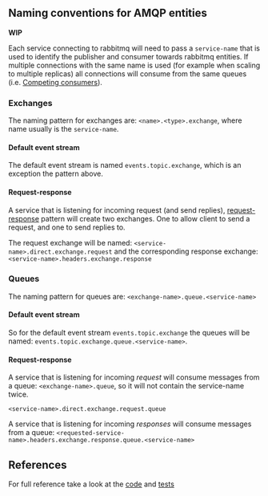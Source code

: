 ## Naming conventions for AMQP entities

**WIP**

Each service connecting to rabbitmq will need to pass a `service-name` that is used to identify the publisher and
consumer towards rabbitmq entities.
If multiple connections with the same name is used (for example when scaling to multiple replicas) all connections will
consume from the same queues
(i.e. [Competing consumers](https://www.enterpriseintegrationpatterns.com/patterns/messaging/CompetingConsumers.html)).

### Exchanges

The naming pattern for exchanges are: `<name>.<type>.exchange`, where name usually is the `service-name`.

#### Default event stream

The default event stream is named `events.topic.exchange`, which is an exception the pattern above.

#### Request-response

A service that is listening for incoming request (and send replies),
[request-response](https://www.enterpriseintegrationpatterns.com/patterns/messaging/RequestReply.html) pattern will
create two exchanges. One to allow client to send a request, and one to send replies to.

The request exchange will be named: `<service-name>.direct.exchange.request`
and the corresponding response exchange: `<service-name>.headers.exchange.response`

### Queues
The naming pattern for queues are: `<exchange-name>.queue.<service-name>`

#### Default event stream

So for the default event stream `events.topic.exchange` the queues will be named:
`events.topic.exchange.queue.<service-name>`.

#### Request-response

A service that is listening for incoming *request* will consume messages from a queue:
`<exchange-name>.queue`, so it will not contain the service-name twice.

`<service-name>.direct.exchange.request.queue`

A service that is listening for incoming *responses* will consume messages from a queue:
`<requested-service-name>.headers.exchange.response.queue.<service-name>`


## References

For full reference take a look at the [code](../naming.go) and [tests](../naming_test.go)

